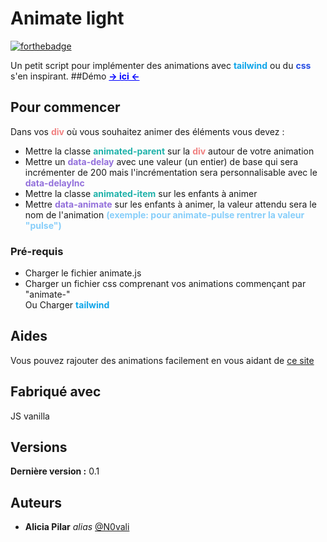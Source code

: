 # Animate light

[![forthebadge](http://forthebadge.com/images/badges/built-with-love.svg)](http://forthebadge.com) 

Un petit script pour implémenter des animations avec <span style="color:#0ea5e9;font-weight:bold">tailwind</span> ou du 
<span style="color:#264DE4;font-weight:bold">css</span> s'en inspirant.
##Démo
<a href="https://codepen.io/Kaleessia/pen/JjbOqKP" style="color:blue;font-weight:bold">-> ici <-</a>
## Pour commencer

Dans vos <span style="color:lightcoral;font-weight:bold">div</span> où vous souhaitez animer des éléments vous devez :
<ul>
<li>Mettre la classe <span style="color:lightseagreen;font-weight:bold">animated-parent</span> sur la 
<span style="color:lightcoral;font-weight:bold">div</span> autour de votre animation</li>
<li>Mettre un <span style="color:mediumpurple;font-weight:bold">data-delay</span> 
avec une valeur (un entier) de base qui sera incrémenter de 200 mais l'incrémentation sera personnalisable avec le 
<span style="color:mediumpurple;font-weight:bold">data-delayInc</span></li>
<li>Mettre la classe <span style="color: lightseagreen;font-weight: bold">animated-item</span> sur les enfants à animer</li>
<li>Mettre  <span style="color: mediumpurple;font-weight: bold">data-animate</span> sur les enfants à animer, la valeur 
attendu sera le nom de l'animation <span style="color: lightskyblue;font-weight: bold">(exemple: pour animate-pulse rentrer la valeur "pulse")
</span></li>
</ul>



### Pré-requis

<ul>
<li>Charger le fichier animate.js</li>
<li>Charger un fichier css comprenant vos animations commençant par "animate-"<br> Ou Charger <span style="color:#0ea5e9;font-weight:bold">tailwind</span></li>
</ul>

## Aides
Vous pouvez rajouter des animations facilement en vous aidant de <a href="https://www.theappguruz.com/tag-tools/web/CSSAnimations/">ce site</a>
## Fabriqué avec
 JS vanilla
## Versions
**Dernière version :** 0.1

## Auteurs
* **Alicia Pilar** _alias_ [@N0vali](https://github.com/N0vali?)
